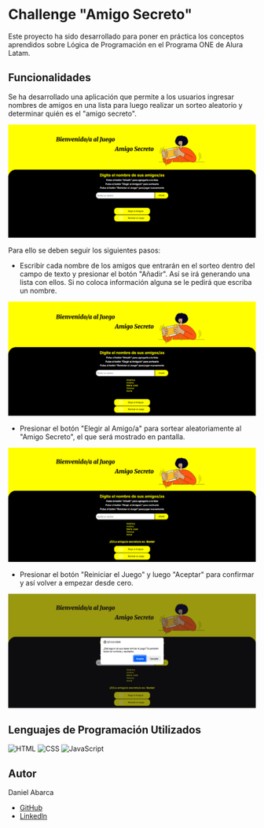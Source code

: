 # Challenge "Amigo Secreto"

Este proyecto ha sido desarrollado para poner en práctica los conceptos aprendidos sobre Lógica de Programación en el Programa ONE de Alura Latam.

## Funcionalidades

Se ha desarrollado una aplicación que permite a los usuarios ingresar nombres de amigos en una lista para luego realizar un sorteo aleatorio y determinar quién es el "amigo secreto".

![Amigo Secreto 1](./assets/img/Amigo%20Secreto%201.png "Amigo Secreto 1")

Para ello se deben seguir los siguientes pasos:

* Escribir cada nombre de los amigos que entrarán en el sorteo dentro del campo de texto y presionar el botón "Añadir". Así se irá generando una lista con ellos. Si no coloca información alguna se le pedirá que escriba un nombre.

![Amigo Secreto 2](./assets/img/Amigo%20Secreto%202.png "Amigo Secreto 2")

* Presionar el botón "Elegir al Amigo/a" para sortear aleatoriamente al "Amigo Secreto", el que será mostrado en pantalla.

![Amigo Secreto 3](./assets/img/Amigo%20Secreto%203.png "Amigo Secreto 3")

* Presionar el botón "Reiniciar el Juego" y luego "Aceptar" para confirmar y así volver a empezar desde cero.

![Amigo Secreto 4](./assets/img/Amigo%20Secreto%204.png "Amigo Secreto 4")

## Lenguajes de Programación Utilizados

![HTML](https://img.shields.io/badge/HTML5-E34F26?style=for-the-badge&logo=html5&logoColor=white)
![CSS](https://img.shields.io/badge/CSS3-1572B6?style=for-the-badge&logo=css3&logoColor=white)
![JavaScript](https://img.shields.io/badge/JavaScript-F7DF1E?style=for-the-badge&logo=javascript&logoColor=black)

## Autor

Daniel Abarca

* [GitHub](https://github.com/dabarcap)
* [Linkedln](https://www.linkedin.com/in/dabarcap)

